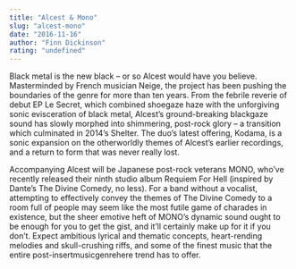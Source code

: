 ```yaml
---
title: "Alcest & Mono"
slug: "alcest-mono"
date: "2016-11-16"
author: "Finn Dickinson"
rating: "undefined"
---
```


Black metal is the new black – or so Alcest would have you believe. Masterminded by French musician Neige, the project has been pushing the boundaries of the genre for more than ten years. From the febrile reverie of debut EP Le Secret, which combined shoegaze haze with the unforgiving sonic evisceration of black metal, Alcest’s ground-breaking blackgaze sound has slowly morphed into shimmering, post-rock glory – a transition which culminated in 2014’s Shelter. The duo’s latest offering, Kodama, is a sonic expansion on the otherworldly themes of Alcest’s earlier recordings, and a return to form that was never really lost.

Accompanying Alcest will be Japanese post-rock veterans MONO, who’ve recently released their ninth studio album Requiem For Hell (inspired by Dante’s The Divine Comedy, no less). For a band without a vocalist, attempting to effectively convey the themes of The Divine Comedy to a room full of people may seem like the most futile game of charades in existence, but the sheer emotive heft of MONO’s dynamic sound ought to be enough for you to get the gist, and it’ll certainly make up for it if you don’t. Expect ambitious lyrical and thematic concepts, heart-rending melodies and skull-crushing riffs, and some of the finest music that the entire post-insertmusicgenrehere trend has to offer.
